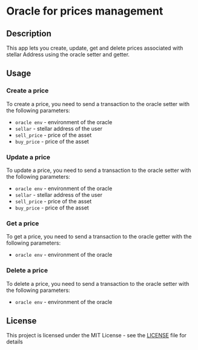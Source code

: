 # Oracle for prices management

## Description

This app lets you create, update, get and delete prices associated with stellar Address using the oracle setter and getter.

## Usage

### Create a price

To create a price, you need to send a transaction to the oracle setter with the following parameters:

- `oracle env` - environment of the oracle
- `sellar` - stellar address of the user
- `sell_price` - price of the asset
- `buy_price` - price of the asset

### Update a price

To update a price, you need to send a transaction to the oracle setter with the following parameters:

- `oracle env` - environment of the oracle
- `sellar` - stellar address of the user
- `sell_price` - price of the asset
- `buy_price` - price of the asset

### Get a price

To get a price, you need to send a transaction to the oracle getter with the following parameters:

- `oracle env` - environment of the oracle

### Delete a price

To delete a price, you need to send a transaction to the oracle setter with the following parameters:

- `oracle env` - environment of the oracle

## License

This project is licensed under the MIT License - see the [LICENSE](LICENSE) file for details
